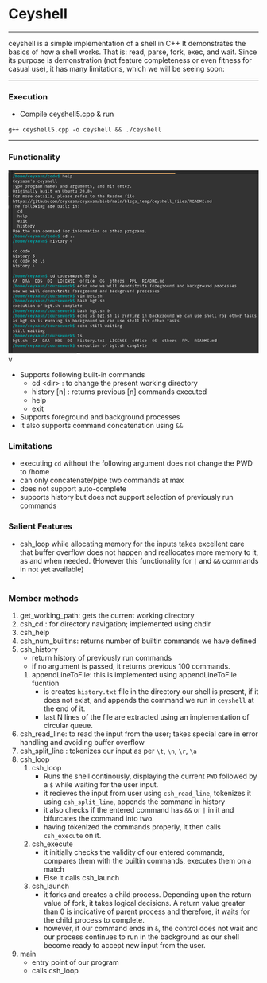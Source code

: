 # Ceyshell
_____
ceyshell is a simple implementation of a shell in C++
It demonstrates the basics of how a shell works.
That is: read, parse, fork, exec, and wait.  Since its purpose is demonstration
(not feature completeness or even fitness for casual use), it has many
limitations, which we will be seeing soon:

___
### Execution
- Compile ceyshell5.cpp & run
```
g++ ceyshell5.cpp -o ceyshell && ./ceyshell
```

---

### Functionality

![image](sss/shell_demo.png)
v
* Supports following built-in commands
    * cd \<dir>  : to change the present working directory
    * history [n] : returns previous [n] commands executed
    * help
    * exit
* Supports foreground and background processes
* It also supports command concatenation using `&&`

### Limitations
* executing `cd` without the following argument does not change the PWD to /home
* can only concatenate/pipe two commands at max
* does not support auto-complete
* supports history but does not support selection of previously run commands

### Salient Features
* csh_loop while allocating memory for the inputs takes excellent care that buffer overflow does not happen and reallocates more memory to it, as and when needed. 
(However this functionality for `|` and `&&` commands in not yet available)
* 

### Member methods
1. get_working_path: gets the current working directory 
2. csh_cd : for directory navigation; implemented using chdir
3. csh_help
5. csh_num_builtins: returns number of builtin commands we have defined
6. csh_history
    * return history of previously run commands
    * if no argument is passed, it returns previous 100 commands.
    1. appendLineToFile: this is implemented using appendLineToFile fucntion
        * is creates `history.txt` file in the directory our shell is present, if it does not exist, and appends the command we run in `ceyshell` at the end of it.
        * last N lines of the file are extracted using an implementation of circular queue. 
7. csh_read_line: to read the input from the user; takes special care in error handling and avoiding buffer overflow
8. csh_split_line : tokenizes our input as per `\t`, `\n`, `\r`, `\a`
9. csh_loop
    1. csh_loop
        * Runs the shell continously, displaying the current `PWD` followed by a `$` while waiting for the user input. 
        * it recieves the input from user using `csh_read_line`, tokenizes it using `csh_split_line`, appends the command in history 
        * it also checks if the entered command has `&&` or `|` in it and bifurcates the command into two.
        * having tokenized the commands properly, it then calls `csh_execute` on it.
    2. csh_execute
        * it initially checks the validity of our entered commands, compares them with the builtin commands, executes them on a match
        * Else it calls csh_launch
    3. csh_launch
        * it forks and creates a child process. Depending upon the return value of fork, it takes logical decisions. A return value greater than 0 is indicative of parent process and therefore, it waits for the child_process to complete. 
        * however, if our command ends in `&`, the control does not wait and our process continues to run in the background as our shell become ready to accept new input from the user.
10. main 
    * entry point of our program
    * calls csh_loop
